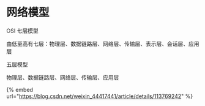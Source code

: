 # 网络模型

OSI 七层模型

由低至高有七层：物理层、数据链路层、网络层、传输层、表示层、会话层、应用层

五层模型

物理层、数据链路层、网络层、传输层、应用层



{% embed url="https://blog.csdn.net/weixin_44417441/article/details/113769242" %}



